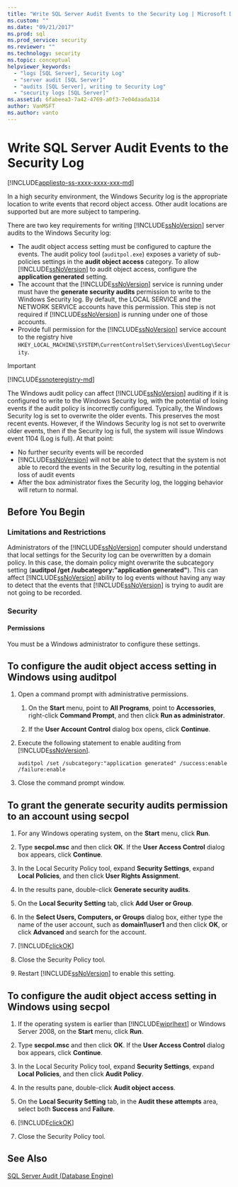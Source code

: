 ```yaml
---
title: "Write SQL Server Audit Events to the Security Log | Microsoft Docs"
ms.custom: ""
ms.date: "09/21/2017"
ms.prod: sql
ms.prod_service: security
ms.reviewer: ""
ms.technology: security
ms.topic: conceptual
helpviewer_keywords: 
  - "logs [SQL Server], Security Log"
  - "server audit [SQL Server]"
  - "audits [SQL Server], writing to Security Log"
  - "security logs [SQL Server]"
ms.assetid: 6fabeea3-7a42-4769-a0f3-7e04daada314
author: VanMSFT
ms.author: vanto
---  
```

# Write SQL Server Audit Events to the Security Log  
[!INCLUDE[appliesto-ss-xxxx-xxxx-xxx-md](../../../includes/appliesto-ss-xxxx-xxxx-xxx-md.md)]

In a high security environment, the Windows Security log is the appropriate location to write events that record object access. Other audit locations are supported but are more subject to tampering.  
  
 There are two key requirements for writing [!INCLUDE[ssNoVersion](../../../includes/ssnoversion-md.md)] server audits to the Windows Security log:  
  
-   The audit object access setting must be configured to capture the events. The audit policy tool (`auditpol.exe`) exposes a variety of sub-policies settings in the **audit object access** category. To allow [!INCLUDE[ssNoVersion](../../../includes/ssnoversion-md.md)] to audit object access, configure the **application generated** setting.  
-   The account that the [!INCLUDE[ssNoVersion](../../../includes/ssnoversion-md.md)] service is running under must have the **generate security audits** permission to write to the Windows Security log. By default, the LOCAL SERVICE and the NETWORK SERVICE accounts have this permission. This step is not required if [!INCLUDE[ssNoVersion](../../../includes/ssnoversion-md.md)] is running under one of those accounts.  
-   Provide full permission for the [!INCLUDE[ssNoVersion](../../../includes/ssnoversion-md.md)] service account to the registry hive `HKEY_LOCAL_MACHINE\SYSTEM\CurrentControlSet\Services\EventLog\Security`.  

  > [!IMPORTANT]  
  > [!INCLUDE[ssnoteregistry-md](../../../includes/ssnoteregistry-md.md)]   
  
The Windows audit policy can affect [!INCLUDE[ssNoVersion](../../../includes/ssnoversion-md.md)] auditing if it is configured to write to the Windows Security log, with the potential of losing events if the audit policy is incorrectly configured. Typically, the Windows Security log is set to overwrite the older events. This preserves the most recent events. However, if the Windows Security log is not set to overwrite older events, then if the Security log is full, the system will issue Windows event 1104 (Log is full). At that point:  
-   No further security events will be recorded  
-   [!INCLUDE[ssNoVersion](../../../includes/ssnoversion-md.md)] will not be able to detect that the system is not able to record the events in the Security log, resulting in the potential loss of audit events  
-   After the box administrator fixes the Security log, the logging behavior will return to normal.  
  
##  <a name="BeforeYouBegin"></a> Before You Begin  
  
###  <a name="Restrictions"></a> Limitations and Restrictions  
 Administrators of the [!INCLUDE[ssNoVersion](../../../includes/ssnoversion-md.md)] computer should understand that local settings for the Security log can be overwritten by a domain policy. In this case, the domain policy might overwrite the subcategory setting (**auditpol /get /subcategory:"application generated"**). This can affect [!INCLUDE[ssNoVersion](../../../includes/ssnoversion-md.md)] ability to log events without having any way to detect that the events that [!INCLUDE[ssNoVersion](../../../includes/ssnoversion-md.md)] is trying to audit are not going to be recorded.  
  
###  <a name="Security"></a> Security  
  
####  <a name="Permissions"></a> Permissions  
 You must be a Windows administrator to configure these settings.  
  
##  <a name="auditpolAccess"></a> To configure the audit object access setting in Windows using auditpol  
  
1.  Open a command prompt with administrative permissions.  
  
    1.  On the **Start** menu, point to **All Programs**, point to **Accessories**, right-click **Command Prompt**, and then click **Run as administrator**.  
  
    2.  If the **User Account Control** dialog box opens, click **Continue**.  
  
2.  Execute the following statement to enable auditing from [!INCLUDE[ssNoVersion](../../../includes/ssnoversion-md.md)].  
  
    ```  
    auditpol /set /subcategory:"application generated" /success:enable /failure:enable  
    ```  
  
3.  Close the command prompt window.  
  
##  <a name="secpolAccess"></a> To grant the generate security audits permission to an account using secpol  
  
1.  For any Windows operating system, on the **Start** menu, click **Run**.  
  
2.  Type **secpol.msc** and then click **OK**. If the **User Access Control** dialog box appears, click **Continue**.  
  
3.  In the Local Security Policy tool, expand **Security Settings**, expand **Local Policies**, and then click **User Rights Assignment**.  
  
4.  In the results pane, double-click **Generate security audits**.  
  
5.  On the **Local Security Setting** tab, click **Add User or Group**.  
  
6.  In the **Select Users, Computers, or Groups** dialog box, either type the name of the user account, such as **domain1\user1** and then click **OK**, or click **Advanced** and search for the account.  
  
7.  [!INCLUDE[clickOK](../../../includes/clickok-md.md)]  
  
8.  Close the Security Policy tool.  
  
9. Restart [!INCLUDE[ssNoVersion](../../../includes/ssnoversion-md.md)] to enable this setting.  
  
##  <a name="secpolPermission"></a> To configure the audit object access setting in Windows using secpol  
  
1.  If the operating system is earlier than [!INCLUDE[wiprlhext](../../../includes/wiprlhext-md.md)] or Windows Server 2008, on the **Start** menu, click **Run**.  
  
2.  Type **secpol.msc** and then click **OK**. If the **User Access Control** dialog box appears, click **Continue**.  
  
3.  In the Local Security Policy tool, expand **Security Settings**, expand **Local Policies**, and then click **Audit Policy**.  
  
4.  In the results pane, double-click **Audit object access**.  
  
5.  On the **Local Security Setting** tab, in the **Audit these attempts** area, select both **Success** and **Failure**.  
  
6.  [!INCLUDE[clickOK](../../../includes/clickok-md.md)]  
  
7.  Close the Security Policy tool.  
  
## See Also  
 [SQL Server Audit &#40;Database Engine&#41;](../../../relational-databases/security/auditing/sql-server-audit-database-engine.md)  
  
  
